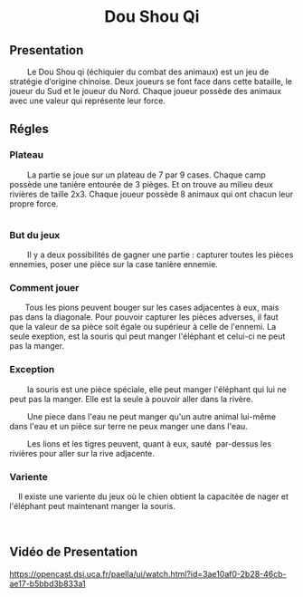<h1 align=center>Dou Shou Qi</h1>

## Presentation

        Le Dou Shou qi (échiquier du combat des animaux) est un jeu de stratégie d’origine chinoise. Deux joueurs se font face dans cette bataille, le joueur du Sud et le joueur du Nord. Chaque joueur possède des animaux avec une valeur qui représente leur force.

## Régles

### Plateau

        La partie se joue sur un plateau de 7 par 9 cases. Chaque camp possède une tanière entourée de 3 pièges. Et on trouve au milieu deux rivières de taille 2x3. Chaque joueur possède 8 animaux qui ont chacun leur propre force.

<div align="center">
<img src="https://www.pousseurdebois.fr/wp-content/uploads/2012/07/dou-shou-qi-plateau-de-jeu.png" title="" alt="">
</div>

### But du jeux

        Il y a deux possibilités de gagner une partie : capturer toutes les pièces ennemies, poser une pièce sur la case tanière ennemie.

### Comment jouer

       Tous les pions peuvent bouger sur les cases adjacentes à eux, mais pas dans la diagonale. Pour pouvoir capturer les pièces adverses, il faut que la valeur de sa pièce soit égale ou supérieur à celle de l'ennemi. La seule exeption, est la souris qui peut manger l'éléphant et celui-ci ne peut pas la manger. 

### Exception

        la souris est une pièce spéciale, elle peut manger l'éléphant qui lui ne peut pas la manger. Elle est la seule à pouvoir aller dans la rivère.

        Une piece dans l'eau ne peut manger qu'un autre animal lui-même dans l'eau et un pièce sur terre ne peux manger une dans l'eau.

        Les lions et les tigres peuvent, quant à eux, sauté  par-dessus les rivières pour aller sur la rive adjacente.

### Variente

    Il existe une variente du jeux où le chien obtient la capacitée de nager et l'éléphant peut maintenant manger la souris.

        

## Vidéo de Presentation
https://opencast.dsi.uca.fr/paella/ui/watch.html?id=3ae10af0-2b28-46cb-ae17-b5bbd3b833a1